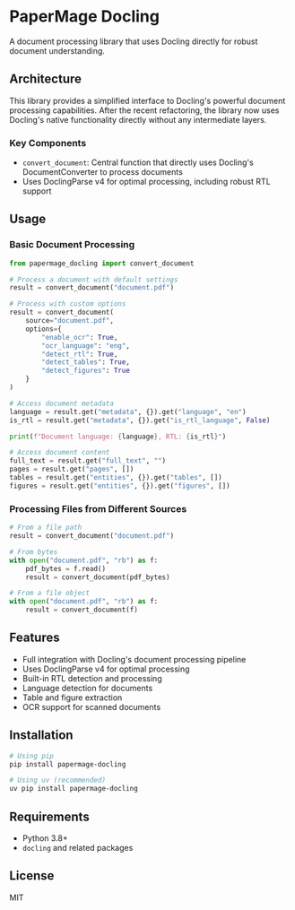 # PaperMage Docling

A document processing library that uses Docling directly for robust document understanding.

## Architecture

This library provides a simplified interface to Docling's powerful document processing capabilities. After the recent refactoring, the library now uses Docling's native functionality directly without any intermediate layers.

### Key Components

- `convert_document`: Central function that directly uses Docling's DocumentConverter to process documents
- Uses DoclingParse v4 for optimal processing, including robust RTL support

## Usage

### Basic Document Processing

```python
from papermage_docling import convert_document

# Process a document with default settings
result = convert_document("document.pdf")

# Process with custom options
result = convert_document(
    source="document.pdf",
    options={
        "enable_ocr": True,
        "ocr_language": "eng",
        "detect_rtl": True,
        "detect_tables": True,
        "detect_figures": True
    }
)

# Access document metadata
language = result.get("metadata", {}).get("language", "en")
is_rtl = result.get("metadata", {}).get("is_rtl_language", False)

print(f"Document language: {language}, RTL: {is_rtl}")

# Access document content
full_text = result.get("full_text", "")
pages = result.get("pages", [])
tables = result.get("entities", {}).get("tables", [])
figures = result.get("entities", {}).get("figures", [])
```

### Processing Files from Different Sources

```python
# From a file path
result = convert_document("document.pdf")

# From bytes
with open("document.pdf", "rb") as f:
    pdf_bytes = f.read()
    result = convert_document(pdf_bytes)

# From a file object
with open("document.pdf", "rb") as f:
    result = convert_document(f)
```

## Features

- Full integration with Docling's document processing pipeline
- Uses DoclingParse v4 for optimal processing
- Built-in RTL detection and processing
- Language detection for documents
- Table and figure extraction
- OCR support for scanned documents

## Installation

```bash
# Using pip
pip install papermage-docling

# Using uv (recommended)
uv pip install papermage-docling
```

## Requirements

- Python 3.8+
- `docling` and related packages

## License

MIT
